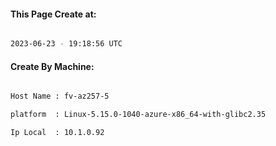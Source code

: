 
   
#### This Page Create at:

```bash

2023-06-23 - 19:18:56 UTC

```

#### Create By Machine:

```bash

Host Name : fv-az257-5

platform  : Linux-5.15.0-1040-azure-x86_64-with-glibc2.35

Ip Local  : 10.1.0.92

```


